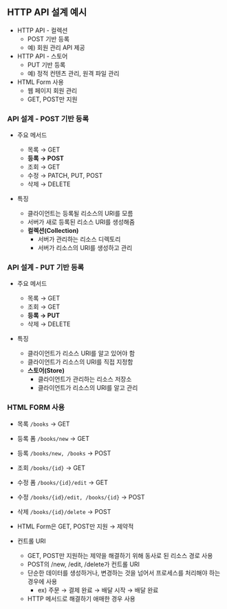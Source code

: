 ## HTTP API 설계 예시

- HTTP API - 컬렉션
    - POST 기반 등록
    - 예) 회원 관리 API 제공
- HTTP API - 스토어
    - PUT 기반 등록
    - 예) 정적 컨텐츠 관리, 원격 파일 관리
- HTML Form 사용
    - 웹 페이지 회원 관리
    - GET, POST만 지원

### API 설계 - POST 기반 등록

- 주요 메서드
    - 목록  → GET
    - **등록 → POST**
    - 조회 → GET
    - 수정 → PATCH, PUT, POST
    - 삭제 → DELETE

- 특징
    - 클라이언트는 등록될 리소스의 URI를 모름
    - 서버가 새로 등록된 리소스 URI를 생성해줌
    - **컬렉션(Collection)**
        - 서버가 관리하는 리소스 디렉토리
        - 서버가 리소스의 URI를 생성하고 관리

### API 설계 - PUT 기반 등록

- 주요 메서드
    - 목록 → GET
    - 조회 → GET
    - **등록 → PUT**
    - 삭제 → DELETE

- 특징
    - 클라이언트가 리소스 URI를 알고 있어야 함
    - 클라이언트가 리소스의 URI를 직접 지정함
    - **스토어(Store)**
        - 클라이언트가 관리하는 리소스 저장소
        - 클라이언트가 리소스의 URI를 알고 관리

### HTML FORM 사용

- 목록 `/books` → GET
- 등록 폼 `/books/new` → GET
- 등록 `/books/new, /books` → POST
- 조회 `/books/{id}` → GET
- 수정 폼 `/books/{id}/edit` → GET
- 수정 `/books/{id}/edit, /books/{id}` → POST
- 삭제 `/books/{id}/delete` → POST

- HTML Form은 GET, POST만 지원 → 제약적
- 컨트롤 URI
    - GET, POST만 지원하는 제약을 해결하기 위해 동사로 된 리소스 경로 사용
    - POST의 /new, /edit, /delete가 컨트롤 URI
    - 단순한 데이터를 생성하거나, 변경하는 것을 넘어서 프로세스를 처리해야 하는 경우에 사용
        - ex) 주문 → 결제 완료 → 배달 시작 → 배달 완료
    - HTTP 메서드로 해결하기 애매한 경우 사용